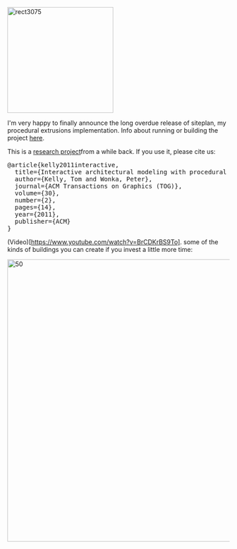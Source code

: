 <a href="http://www.flickr.com/photos/twak/6147665705/" title="rect3075 by twak, on Flickr"><img alt="rect3075" src="http://farm7.static.flickr.com/6084/6147665705_ec376a4dd5_m.jpg" height="240" width="240" /></a>

I'm very happy to finally announce the long overdue release of siteplan, my procedural extrusions implementation. Info about running or building the project <a href="https://github.com/twak/siteplan/blob/wiki/Help.md">here</a>.<br />

This is a <a href="http://twak.blogspot.com/2011/04/interactive-architectural-modeling-with.html">research project</a>from a while back. If you use it, please cite us:

<pre>
@article{kelly2011interactive,
  title={Interactive architectural modeling with procedural extrusions},
  author={Kelly, Tom and Wonka, Peter},
  journal={ACM Transactions on Graphics (TOG)},
  volume={30},
  number={2},
  pages={14},
  year={2011},
  publisher={ACM}
}
</pre>

(Video)[https://www.youtube.com/watch?v=BrCDKrBS9To]. some of the kinds of buildings you can create if you invest a little more time:

<a href="http://www.flickr.com/photos/twak/4998728536/" title="50 by twak, on Flickr"><img alt="50" src="http://farm5.static.flickr.com/4105/4998728536_748924325d_z.jpg" height="640" width="640" /></a><br />

